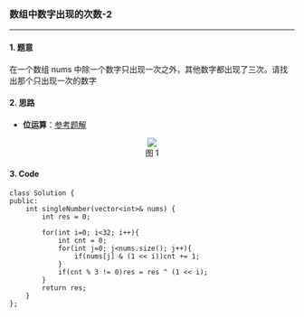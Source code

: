 ### 数组中数字出现的次数-2

---

#### 1. 题意

在一个数组 nums 中除一个数字只出现一次之外，其他数字都出现了三次。请找出那个只出现一次的数字

#### 2. 思路

- **位运算**：[参考题解](https://leetcode-cn.com/problems/shu-zu-zhong-shu-zi-chu-xian-de-ci-shu-ii-lcof/solution/mian-shi-ti-56-ii-shu-zu-zhong-shu-zi-chu-xian-d-4/)

<div align=center><img src = "https://tvax3.sinaimg.cn/large/006Ahf5Fly1gknlesusfnj30cn09kdge.jpg"></div>
<div align=center>图 1</div>

#### 3. Code

```
class Solution {
public:
    int singleNumber(vector<int>& nums) {
        int res = 0;

        for(int i=0; i<32; i++){
            int cnt = 0;
            for(int j=0; j<nums.size(); j++){
                if(nums[j] & (1 << i))cnt += 1;
            }
            if(cnt % 3 != 0)res = res ^ (1 << i);
        }
        return res;
    }
};
```